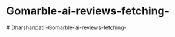 # Gomarble-ai-reviews-fetching-
#   D h a r s h a n p a t i l - G o m a r b l e - a i - r e v i e w s - f e t c h i n g -  
 